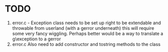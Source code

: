 TODO
===

 1. error.c - Exception class needs to be set up right to be extendable and throwable from userland (with a gerror underneath)
              this will require some very fancy wiggling.  Perhaps better would be a way to translate
              a g\exception to a gerror 
 1. error.c   Also need to add constructor and tostring methods to the class